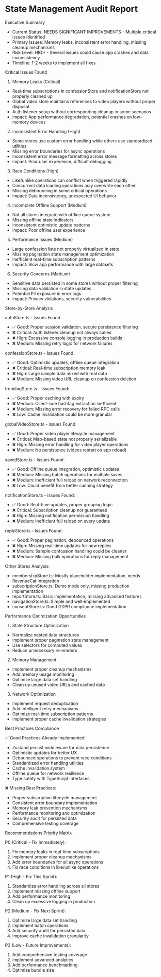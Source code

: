 # State Management Audit Report

Executive Summary
- Current Status: NEEDS SIGNIFICANT IMPROVEMENTS - Multiple critical issues identified
- Primary Issues: Memory leaks, inconsistent error handling, missing cleanup mechanisms
- Risk Level: HIGH - Several issues could cause app crashes and data inconsistency
- Timeline: 1-2 weeks to implement all fixes

Critical Issues Found

1. Memory Leaks (Critical)
- Real-time subscriptions in confessionStore and notificationStore not properly cleaned up
- Global video store maintains references to video players without proper disposal
- Auth listener setup without corresponding cleanup in some scenarios
- Impact: App performance degradation, potential crashes on low-memory devices

2. Inconsistent Error Handling (High)
- Some stores use custom error handling while others use standardized utilities
- Missing error boundaries for async operations
- Inconsistent error message formatting across stores
- Impact: Poor user experience, difficult debugging

3. Race Conditions (High)
- Like/unlike operations can conflict when triggered rapidly
- Concurrent data loading operations may overwrite each other
- Missing debouncing in some critical operations
- Impact: Data inconsistency, unexpected UI behavior

4. Incomplete Offline Support (Medium)
- Not all stores integrate with offline queue system
- Missing offline state indicators
- Inconsistent optimistic update patterns
- Impact: Poor offline user experience

5. Performance Issues (Medium)
- Large confession lists not properly virtualized in state
- Missing pagination state management optimization
- Inefficient real-time subscription patterns
- Impact: Slow app performance with large datasets

6. Security Concerns (Medium)
- Sensitive data persisted in some stores without proper filtering
- Missing data validation in state updates
- Potential PII exposure in error logs
- Impact: Privacy violations, security vulnerabilities

Store-by-Store Analysis

authStore.ts - Issues Found:
- ✅ Good: Proper session validation, secure persistence filtering
- ❌ Critical: Auth listener cleanup not always called
- ❌ High: Excessive console logging in production builds
- ❌ Medium: Missing retry logic for network failures

confessionStore.ts - Issues Found:
- ✅ Good: Optimistic updates, offline queue integration
- ❌ Critical: Real-time subscription memory leak
- ❌ High: Large sample data mixed with real data
- ❌ Medium: Missing video URL cleanup on confession deletion

trendingStore.ts - Issues Found:
- ✅ Good: Proper caching with expiry
- ❌ Medium: Client-side hashtag extraction inefficient
- ❌ Medium: Missing error recovery for failed RPC calls
- ❌ Low: Cache invalidation could be more granular

globalVideoStore.ts - Issues Found:
- ✅ Good: Proper video player lifecycle management
- ❌ Critical: Map-based state not properly serializable
- ❌ High: Missing error handling for video player operations
- ❌ Medium: No persistence (videos restart on app reload)

savedStore.ts - Issues Found:
- ✅ Good: Offline queue integration, optimistic updates
- ❌ Medium: Missing batch operations for multiple saves
- ❌ Medium: Inefficient full reload on network reconnection
- ❌ Low: Could benefit from better caching strategy

notificationStore.ts - Issues Found:
- ✅ Good: Real-time updates, proper grouping logic
- ❌ Critical: Subscription cleanup not guaranteed
- ❌ High: Missing notification permission handling
- ❌ Medium: Inefficient full reload on every update

replyStore.ts - Issues Found:
- ✅ Good: Proper pagination, debounced operations
- ❌ High: Missing real-time updates for new replies
- ❌ Medium: Sample confession handling could be cleaner
- ❌ Medium: Missing bulk operations for reply management

Other Stores Analysis:
- membershipStore.ts: Mostly placeholder implementation, needs RevenueCat integration
- subscriptionStore.ts: Demo mode only, missing production implementation
- reportStore.ts: Basic implementation, missing advanced features
- navigationStore.ts: Simple and well-implemented
- consentStore.ts: Good GDPR compliance implementation

Performance Optimization Opportunities

1. State Structure Optimization
- Normalize nested data structures
- Implement proper pagination state management
- Use selectors for computed values
- Reduce unnecessary re-renders

2. Memory Management
- Implement proper cleanup mechanisms
- Add memory usage monitoring
- Optimize large data set handling
- Clean up unused video URLs and cached data

3. Network Optimization
- Implement request deduplication
- Add intelligent retry mechanisms
- Optimize real-time subscription patterns
- Implement proper cache invalidation strategies

Best Practices Compliance

✅ Good Practices Already Implemented:
- Zustand persist middleware for data persistence
- Optimistic updates for better UX
- Debounced operations to prevent race conditions
- Standardized error handling utilities
- Cache invalidation system
- Offline queue for network resilience
- Type safety with TypeScript interfaces

❌ Missing Best Practices:
- Proper subscription lifecycle management
- Consistent error boundary implementation
- Memory leak prevention mechanisms
- Performance monitoring and optimization
- Security audit for persisted data
- Comprehensive testing coverage

Recommendations Priority Matrix

P0 (Critical - Fix Immediately):
1. Fix memory leaks in real-time subscriptions
2. Implement proper cleanup mechanisms
3. Add error boundaries for all async operations
4. Fix race conditions in like/unlike operations

P1 (High - Fix This Sprint):
1. Standardize error handling across all stores
2. Implement missing offline support
3. Add performance monitoring
4. Clean up excessive logging in production

P2 (Medium - Fix Next Sprint):
1. Optimize large data set handling
2. Implement batch operations
3. Add security audit for persisted data
4. Improve cache invalidation granularity

P3 (Low - Future Improvements):
1. Add comprehensive testing coverage
2. Implement advanced analytics
3. Add performance benchmarking
4. Optimize bundle size

